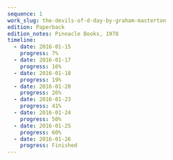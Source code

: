 ```yaml
---
sequence: 1
work_slug: the-devils-of-d-day-by-graham-masterton
edition: Paperback
edition_notes: Pinnacle Books, 1978
timeline:
  - date: 2016-01-15
    progress: 7%
  - date: 2016-01-17
    progress: 16%
  - date: 2016-01-18
    progress: 19%
  - date: 2016-01-20
    progress: 26%
  - date: 2016-01-23
    progress: 41%
  - date: 2016-01-24
    progress: 50%
  - date: 2016-01-25
    progress: 60%
  - date: 2016-01-26
    progress: Finished
---
```

